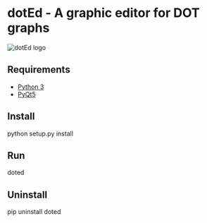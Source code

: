 dotEd - A graphic editor for DOT graphs
========================================================
![dotEd logo](https://cloud.githubusercontent.com/assets/10775422/15577572/5d88e09e-235d-11e6-8c5b-8ac4f9ebaced.png)

## Requirements
 * [Python 3](https://www.python.org/)
 * [PyQt5](https://riverbankcomputing.com/software/pyqt/intro)

## Install
python setup.py install

## Run
doted 

## Uninstall
pip uninstall doted
